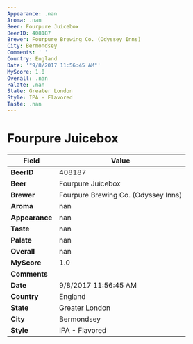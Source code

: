 ```yaml
---
Appearance: .nan
Aroma: .nan
Beer: Fourpure Juicebox
BeerID: 408187
Brewer: Fourpure Brewing Co. (Odyssey Inns)
City: Bermondsey
Comments: ' '
Country: England
Date: '"9/8/2017 11:56:45 AM"'
MyScore: 1.0
Overall: .nan
Palate: .nan
State: Greater London
Style: IPA - Flavored
Taste: .nan
---
```


# Fourpure Juicebox

| Field         | Value |
|---------------|-------|
| **BeerID** | 408187 |
| **Beer** | Fourpure Juicebox |
| **Brewer** | Fourpure Brewing Co. (Odyssey Inns) |
| **Aroma** | nan |
| **Appearance** | nan |
| **Taste** | nan |
| **Palate** | nan |
| **Overall** | nan |
| **MyScore** | 1.0 |
| **Comments** |   |
| **Date** | 9/8/2017 11:56:45 AM |
| **Country** | England |
| **State** | Greater London |
| **City** | Bermondsey |
| **Style** | IPA - Flavored |
